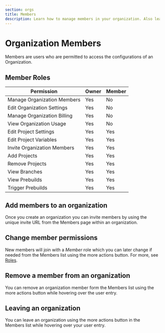 ```yaml
---
section: orgs
title: Members
description: Learn how to manage members in your organization. Also learn about member roles and permissions.
---
```


# Organization Members

Members are users who are permitted to access the configurations of an Organization.

## Member Roles

| Permission                  | Owner | Member |
| --------------------------- | ----- | ------ |
| Manage Organization Members | Yes   | No     |
| Edit Organization Settings  | Yes   | No     |
| Manage Organization Billing | Yes   | No     |
| View Organization Usage     | Yes   | No     |
| Edit Project Settings       | Yes   | Yes    |
| Edit Project Variables      | Yes   | Yes    |
| Invite Organization Members | Yes   | Yes    |
| Add Projects                | Yes   | Yes    |
| Remove Projects             | Yes   | Yes    |
| View Branches               | Yes   | Yes    |
| View Prebuilds              | Yes   | Yes    |
| Trigger Prebuilds           | Yes   | Yes    |

## Add members to an organization

Once you create an organization you can invite members by using the unique invite URL from the Members page within an organization.

## Change member permissions

New members will join with a _Member_ role which you can later change if needed from the Members list using the more actions button. For more, see [Roles](#member-roles).

## Remove a member from an organization

You can remove an organization member form the Members list using the more actions button while hovering over the user entry.

## Leaving an organization

You can leave an organization using the more actions button in the Members list while hovering over your user entry.
